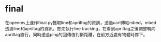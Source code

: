 # final

在openmv上運作final.py獲取line和apriltag的資訊，透過uart傳給mbed，mbed透過line和apriltag的資訊，首先執行line tracking，在看到apriltag之後調整朝向apriltag直行，同時透過ping的回傳值判斷距離，在前方近處有物體時停下。
